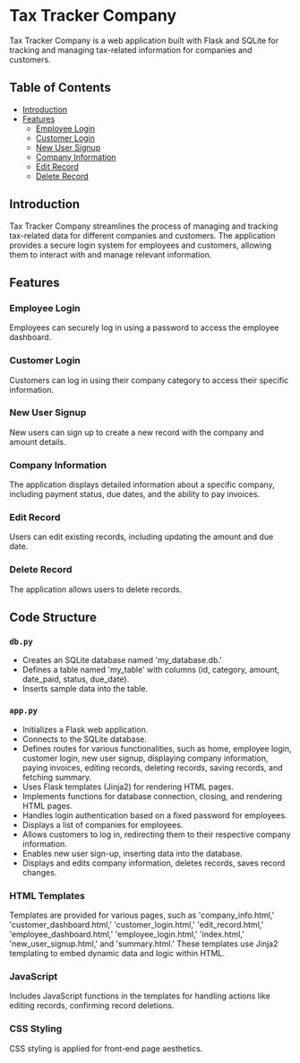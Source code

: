 
# Tax Tracker Company

Tax Tracker Company is a web application built with Flask and SQLite for tracking and managing tax-related information for companies and customers.

## Table of Contents

- [Introduction](#introduction)
- [Features](#features)
  - [Employee Login](#employee-login)
  - [Customer Login](#customer-login)
  - [New User Signup](#new-user-signup)
  - [Company Information](#company-information)
  - [Edit Record](#edit-record)
  - [Delete Record](#delete-record)

## Introduction

Tax Tracker Company streamlines the process of managing and tracking tax-related data for different companies and customers. The application provides a secure login system for employees and customers, allowing them to interact with and manage relevant information.

## Features

### Employee Login

Employees can securely log in using a password to access the employee dashboard.

### Customer Login

Customers can log in using their company category to access their specific information.

### New User Signup

New users can sign up to create a new record with the company and amount details.

### Company Information

The application displays detailed information about a specific company, including payment status, due dates, and the ability to pay invoices.

### Edit Record

Users can edit existing records, including updating the amount and due date.

### Delete Record

The application allows users to delete records.

## Code Structure

### `db.py`

- Creates an SQLite database named 'my_database.db.'
- Defines a table named 'my_table' with columns (id, category, amount, date_paid, status, due_date).
- Inserts sample data into the table.

### `app.py`

- Initializes a Flask web application.
- Connects to the SQLite database.
- Defines routes for various functionalities, such as home, employee login, customer login, new user signup, displaying company information, paying invoices, editing records, deleting records, saving records, and fetching summary.
- Uses Flask templates (Jinja2) for rendering HTML pages.
- Implements functions for database connection, closing, and rendering HTML pages.
- Handles login authentication based on a fixed password for employees.
- Displays a list of companies for employees.
- Allows customers to log in, redirecting them to their respective company information.
- Enables new user sign-up, inserting data into the database.
- Displays and edits company information, deletes records, saves record changes.

### HTML Templates

Templates are provided for various pages, such as 'company_info.html,' 'customer_dashboard.html,' 'customer_login.html,' 'edit_record.html,' 'employee_dashboard.html,' 'employee_login.html,' 'index.html,' 'new_user_signup.html,' and 'summary.html.' These templates use Jinja2 templating to embed dynamic data and logic within HTML.

### JavaScript

Includes JavaScript functions in the templates for handling actions like editing records, confirming record deletions.

### CSS Styling

CSS styling is applied for front-end page aesthetics.

